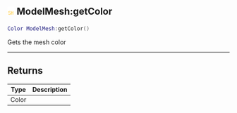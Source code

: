 ## ![shared](.gitbook/assets/shared.png) ModelMesh:getColor


```lua
Color ModelMesh:getColor()
```

Gets the mesh color



------
## Returns

| Type | Description |
| ---- | ----------: |
| Color |  |

